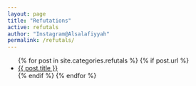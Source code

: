 ```yaml
---
layout: page
title: "Refutations"
active: refutals
author: "Instagram@Alsalafiyyah"
permalink: /refutals/
---
```


<article class="post">
<ul class="posts">
  {% for post in site.categories.refutals %}
    {% if post.url %}
    <li><a href="{{ post.url }}">{{ post.title }}</a>
    </li>
    {% endif %}
  {% endfor %}
</ul>
</article>
